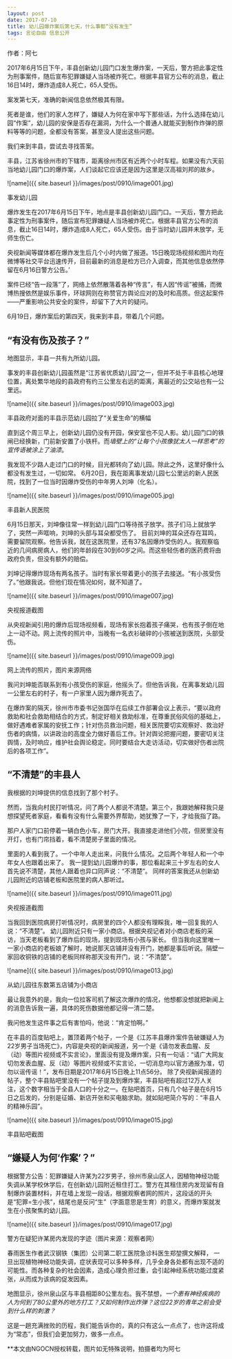```yaml
---
layout: post
date: 2017-07-10
title: 幼儿园爆炸案后第七天，什么事都“没有发生”
tags: 言论自由 信息公开  
---
```

作者：阿七

2017年6月15日下午，丰县创新幼儿园门口发生爆炸案，一天后，警方把此事定性为刑事案件，随后宣布犯罪嫌疑人当场被炸死亡。根据丰县官方公布的消息，截止16日14时，爆炸造成8人死亡，65人受伤。

案发第七天，准确的新闻信息依然极其有限。
死者是谁，他们的家人怎样了，嫌疑人为何在家中写下那些话，为什么选择在幼儿园“作案”，幼儿园的安保是否存在漏洞，为什么一个普通人就能买到制作炸弹的原料等等的问题，全都没有答案，甚至没人提出这些问题。我们来到丰县，尝试去寻找答案。


<!--more-->
丰县，江苏省徐州市的下辖市，距离徐州市区有近两个小时车程。如果没有六天前当地幼儿园门口的爆炸案，人们谈起它应该还是因为这里是汉高祖刘邦的故乡。
![name]({{ site.baseurl }}/images/post/0910/image001.jpg)
事发幼儿园
爆炸发生在2017年6月15日下午，地点是丰县创新幼儿园门口。一天后，警方把此事定性为刑事案件，随后宣布犯罪嫌疑人当场被炸死亡。根据丰县官方公布的消息，截止16日14时，爆炸造成8人死亡，65人受伤。由于当时幼儿园并未放学，无师生伤亡。
央视新闻等媒体都在爆炸发生后几个小时内做了报道。15日晚现场视频和图片均在微博等社交平台迅速传开，目前最新的消息是检方已介入调查，而其他信息依然停留在6月16日警方公告。’
案件已经“告一段落”了，网络上依然散落着各种“传言”，有人因“传谣”被捕，而微博热搜依然是娱乐事件，环球网则在称赞官方舆论应对的及时和高质。但这起案件——严重影响公共安全的案件，却留下了大片的疑问。
6月19日，爆炸案后的第四天，我来到丰县，带着几个问题。
## “有没有伤及孩子？”
地图显示，丰县一共有九所幼儿园。
事发的丰县创新幼儿园虽然是“江苏省优质幼儿园”之一，但并不处于丰县核心地理位置，离处繁华地段的县政府有约三公里左右远的距离，离最近的公交站也有一公里远。
![name]({{ site.baseurl }}/images/post/0910/image003.jpg)
丰县政府对面的丰县示范幼儿园拉了“关爱生命”的横幅
直到这个周三早上，创新幼儿园仍没有开园，保安室也不见人影。幼儿园门口的铁闸已经换新，门前新安置了小铁杆。而*墙壁上的“让每个小孩像犹太人一样思考”的宣传语被涂上了油漆*。
我发现不少路人走过门口的时候，目光都转向了幼儿园。除此之外，这里好像什么都没有发生过，一切如常。6月20日，我在距离事发幼儿园七公里远的新人民医院，找到了一位当时因爆炸受伤的中年男人刘坤（化名）。
![name]({{ site.baseurl }}/images/post/0910/image005.jpg)
丰县新人民医院
6月15日那天，刘坤像往常一样到幼儿园门口等待孩子放学。孩子们马上就放学了，突然一声哐响，刘坤的头部与耳朵都受伤了。目前刘坤的耳朵还存在耳鸣，需要留院观察。他告诉我，就在这医院里，还有37名因爆炸受伤的人。我观察临近的几间病房病人，他们的年龄段在30到60岁之间。而这些轻伤者的医药费将由政府负责，但没有额外的赔偿。
刘坤记得爆炸现场有两名孩子。当时有家长带着更小的孩子去接送。“有小孩受伤了。”他跟我说。但他们现在情况如何，就不知道了。
![name]({{ site.baseurl }}/images/post/0910/image007.jpg)
央视报道截图
从央视新闻引用的爆炸后现场视频看，现场有家长抱着孩子痛哭，也有孩子倒在地上一动不动。网上流传的照片中，当晚有一名衣衫破碎的小孩被送到医院，头部受伤。
![name]({{ site.baseurl }}/images/post/0910/image009.jpg)
网上流传的照片，图片来源网络
我问刘坤能否联系到有小孩受伤的家庭，他摇头了。但他告诉我，在离事发幼儿园一公里左右的村子，有一户家里人因为爆炸死去了。
在爆炸案的隔天，徐州市市委书记张国华在后续工作部署会议上表示，“要以政府救助和社会救助相结合的方式，制定好相关救助标准，在尊重民俗风俗的基础上，做好遇难者家属的安抚工作；针对伤员救治问题，相关医院要切实观察好、救治好伤者的病情，以讲政治的高度全力做好善后工作。针对舆论把握问题，要密切关注舆情，及时响应，维护社会舆论稳定。同时要结合大走访活动，切实做好伤者出院后的各项工作”。
## “不清楚”的丰县人
我根据的刘坤提供的信息找到了那个村子。
然而，当我向村民打听情况，问了两个人都说不清楚。第三个，我跟她解释我只是想探望死者家庭，看看有没有什么需要外界帮助，她犹豫了一下，才给我指了路。
那户人家门口前停着一辆白色小车，房门大开。我直接走进他们小院，但房里没有开灯，也有门帘挡着，看不清楚房子里面的情况。
里面的人看到我了。一个中年人走出来，问我什么情况。之后两个年轻人和一个中年女人也跟着出来了。我一提到幼儿园爆炸的事，那位看起来三十岁左右的女人首先说不清楚，其他人跟着也异口同声说：“不清楚”。同样的答案我还从创新幼儿园附近的店铺老板和医院里的病人那听过。
![name]({{ site.baseurl }}/images/post/0910/image011.jpg)
央视报道截图当我回到医院病房打听情况时，病房里的四个人都没有理睬我，唯一回复我的人说：“不清楚”。幼儿园附近只有一家小商店。根据央视记者对小商店老板的采访，当天老板看到了爆炸后的现场，提到现场有小孩与家长。但当我向这里唯一一家小商店的老板娘了解时，她说那天店铺并没有开门，她都是事后听说。隔壁一家回收铜铁的店铺的老板同样称那天没有开门，说：“不清楚”。
![name]({{ site.baseurl }}/images/post/0910/image013.jpg)
从幼儿园往东数第五店铺为小商店最让我意外的是，我向一位拉客司机了解这次爆炸的情况，他想都没想就把新闻上的消息告诉我一遍，具体的死伤数据他都记得一清二楚。我问他发生这件事之后有害怕吗，他说：“肯定怕啊。”在丰县的百度贴吧上，置顶着两个帖子，一个是《江苏丰县爆炸案件告破嫌疑人为22岁男子当场死亡》，内容是央视的新闻报道，另一个是《请勿发表血腥、反（动）等图片视频或不实言论》，里面没有提及爆炸案，只有一句话：“请广大网友切勿发表血腥、反（动）等图片视频或不实言论，一切消息均以官方通报为准，切勿以谣传谣！”，发布日期是2017年6月15日晚上11点56分。除了央视新闻报道的帖子，整个丰县贴吧里没有一个帖子提及到爆炸案，丰县贴吧有超过12万人关注，这个数字相当于全县人口的十分之一。在贴吧首页，只有几个帖子是在6月15日之后发的，分别是征婚、新店开张和买电脑求助。就如贴吧简介写的：“丰县人的精神乐园”。
![name]({{ site.baseurl }}/images/post/0910/image015.jpg)
丰县贴吧截图
## “嫌疑人为何‘作案’？”根据警方公告：犯罪嫌疑人许某为22岁男子，徐州市泉山区人，因植物神经功能失调从某学校休学后，在创新幼儿园附近租住打工。警方在其租住房内发现留有自制爆炸装置材料，并在墙上发现一段话，根据观察者网的照片，这段话的开头是“犯罪=生小孩”，结尾也是反问“生”（字面意思是生育）的意义，而爆炸案就发生在小孩聚焦的幼儿园。
![name]({{ site.baseurl }}/images/post/0910/image017.jpg)
警方在疑犯许某房内发现的字迹（图片来源：观察者网）
春雨医生作者武汉钢铁（集团）公司第二职工医院急诊科医生郑堃撰文解释， 一旦出现植物神经功能失调，症状表现可以多种多样，几乎全身各处都有出现不适的可能性。而各种复杂的社会因素，造成心理负担过重，会引起神经系统功能过度紧张，从而成为该病的促发因素。
地图显示，徐州泉山区与丰县相距80公里左右。我不禁想，*一个患有神经疾病的人为何到了80公里外的地方打工？又如何制作出炸弹？这位22岁的青年之前会受到什么样的刺激？*
这是一趟充满挫败的历程，我们能告诉你的，真的只有这么一点点了，也许这将成为“常态”，但我们会更加努力，做多一点点。**本文由NGOCN授权转载，图片如无特殊说明，拍摄者均为阿七


